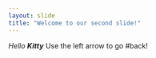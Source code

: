 ```yaml
---
layout: slide
title: "Welcome to our second slide!"
---
```

*Hello* ***Kitty***
Use the left arrow to go #back!
